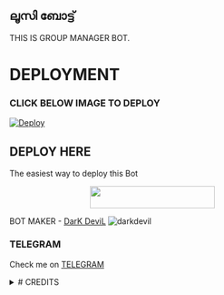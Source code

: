 ## <b>ലൂസി ബോട്ട്</b>
 
THIS IS GROUP MANAGER BOT.
# DEPLOYMENT
### CLICK BELOW IMAGE TO DEPLOY
[![Deploy](https://telegra.ph/file/381a32c4707998088f234.jpg)](https://heroku.com/deploy?template=https://github.com/sakhaavvaavaj93/loosiebot.git)

## DEPLOY HERE 

The easiest way to deploy this Bot

<p align="center"><a href="https://heroku.com/deploy?template=https://github.com/sakhaavvaavaj93/loosiebot"> <img src="https://img.shields.io/badge/Deploy%20To%20Heroku-Red/Black?style=for-the-badge&logo=Deploy" width="220" height="38.45"/></a></p>

BOT MAKER - [DarK DeviL](https://t.me/Full_Cruel_Mind)
![darkdevil](https://telegra.ph/file/50112e8daba8d5e433ca5.jpg)

### TELEGRAM
Check me on [TELEGRAM](https://t.me/loosiebot)

<details>
<summary># CREDITS </summary>

  * [![Mr.Dark_Prince](https://t.me/Mr_D_P)]

  * ![Heaven_Hater](https://t.me/Chegue666)
  
</details>
